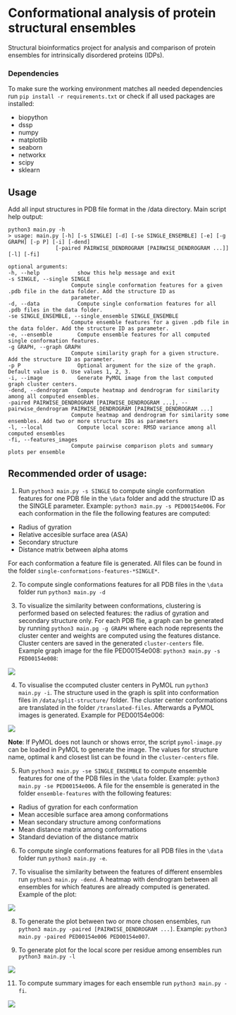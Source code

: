 # Conformational analysis of protein structural ensembles
Structural bioinformatics project for analysis and comparison of protein ensembles for intrinsically disordered proteins (IDPs).

### Dependencies

To make sure the working environment matches all needed dependencies run `pip install -r requirements.txt` or check if all used packages are installed:

- biopython
- dssp
- numpy
- matplotlib
- seaborn
- networkx
- scipy
- sklearn

## Usage

Add all input structures in PDB file format in the /data directory. Main script help output:

    python3 main.py -h
    > usage: main.py [-h] [-s SINGLE] [-d] [-se SINGLE_ENSEMBLE] [-e] [-g GRAPH] [-p P] [-i] [-dend]
                   [-paired PAIRWISE_DENDROGRAM [PAIRWISE_DENDROGRAM ...]] [-l] [-fi]
                   
    optional arguments:
    -h, --help            show this help message and exit
    -s SINGLE, --single SINGLE
                        Compute single conformation features for a given .pdb file in the data folder. Add the structure ID as
                        parameter.
    -d, --data            Compute single conformation features for all .pdb files in the data folder.
    -se SINGLE_ENSEMBLE, --single_ensemble SINGLE_ENSEMBLE
                        Compute ensemble features for a given .pdb file in the data folder. Add the structure ID as parameter.
    -e, --ensemble        Compute ensemble features for all computed single conformation features.
    -g GRAPH, --graph GRAPH
                        Compute similarity graph for a given structure. Add the structure ID as parameter.
    -p P                  Optional argument for the size of the graph. Default value is 0. Use values 1, 2, 3.
    -i, --image           Generate PyMOL image from the last computed graph cluster centers.
    -dend, --dendrogram   Compute heatmap and dendrogram for similarity among all computed ensembles.
    -paired PAIRWISE_DENDROGRAM [PAIRWISE_DENDROGRAM ...], --pairwise_dendrogram PAIRWISE_DENDROGRAM [PAIRWISE_DENDROGRAM ...]
                        Compute heatmap and dendrogram for similarity some ensembles. Add two or more structure IDs as parameters
    -l, --local           Compute local score: RMSD variance among all computed ensembles
    -fi, --features_images
                        Compute pairwise comparison plots and summary plots per ensemble
                     
 ## Recommended order of usage:

1. Run `python3 main.py -s SINGLE` to compute single conformation features for one PDB file in the `\data` folder and add the structure ID as the SINGLE parameter.
Example: `python3 main.py -s PED00154e006`. For each conformation in the file the following features are computed:
- Radius of gyration
- Relative accesible surface area (ASA)
- Secondary structure
- Distance matrix between alpha atoms

For each conformation a feature file is generated. All files can be found in the folder `single-conformations-features-*SINGLE*`.

2. To compute single conformations features for all PDB files in the `\data` folder run `python3 main.py -d`

3. To visualize the similarity between conformations, clustering is performed based on selected features: the radius of gyration and secondary structure only.
For each PDB flie, a graph can be generated by running `python3 main.pg -g GRAPH` where each node represents the cluster center and weights are computed using the features distance.
Cluster centers are saved in the generated `cluster-centers` file.
Example graph image for the file PED00154e008: `python3 main.py -s PED00154e008`:

![](https://github.com/noran9/conformational-ensembles-analyzer/blob/main/images/graph-PED00154e008.png)

4. To visualise the ccomputed cluster centers in PyMOL run `python3 main.py -i`. The structure used in the graph is split into conformation files in `/data/split-structure/` folder.
The cluster center conformations are translated in the folder `/translated-files`. Afterwards a PyMOL images is generated. Example for PED00154e006:

![](https://github.com/noran9/conformational-ensembles-analyzer/blob/main/images/pymol_PED00154e006.png)

**Note**: If PyMOL does not launch or shows error, the script `pymol-image.py` can be loaded in PyMOL to generate the image. The values for structure name, optimal k and closest list
can be found in the `cluster-centers` file.

5. Run `python3 main.py -se SINGLE_ENSEMBLE` to compute ensemble features for one of the PDB files in the `\data` folder. Example: `python3 main.py -se PED00154e006`.
A file for the ensemble is generated in the folder `ensemble-features` with the following features:

- Radius of gyration for each conformation
- Mean accesible surface area among conformations
- Mean secondary structure among conformations
- Mean distance matrix among conformations
- Standard deviation of the distance matrix

6. To compute single conformations features for all PDB files in the `\data` folder run `python3 main.py -e`.

7. To visualise the similarity between the features of different ensembles run `python3 main.py -dend`. A heatmap with dendrogram between all ensembles for which features are
already computed is generated. Example of the plot:

![](https://github.com/noran9/conformational-ensembles-analyzer/blob/main/images/clustermap.png)

8. To generate the plot between two or more chosen ensembles, run `python3 main.py -paired [PAIRWISE_DENDROGRAM ...]`. 
Example: `python3 main.py -paired PED00154e006 PED00154e007`.

9. To generate plot for the local score per residue among ensembles run `python3 main.py -l`

![](https://github.com/noran9/conformational-ensembles-analyzer/blob/main/images/local-rmsd-score.png)

11. To compute summary images for each ensemble run `python3 main.py -fi`. 

![](https://github.com/noran9/conformational-ensembles-analyzer/blob/main/images/Features_PED00154e006.png)
